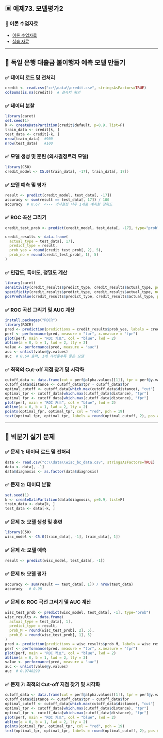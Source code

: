 ## ▣ 예제73. 모델평가2   


### 🔹 이론 수업자료
- [이론 수업자료](https://cafe.daum.net/oracleoracle/Sotv/851)
- [실습 자료](https://cafe.daum.net/oracleoracle/Sotv/854)

---

## 🔹 독일 은행 대출금 불이행자 예측 모델 만들기

### ✅ 데이터 로드 및 전처리
```r
credit <- read.csv("c:\\data\\credit.csv", stringsAsFactors=TRUE)
colSums(is.na(credit))  # 결측치 확인
```

### ✅ 데이터 분할
```r
library(caret)
set.seed(1)
k <- createDataPartition(credit$default, p=0.9, list=F)
train_data <- credit[k, ]
test_data <- credit[-k, ]
nrow(train_data)  #900
nrow(test_data)   #100
```

### ✅ 모델 생성 및 훈련 (의사결정트리 모델)
```r
library(C50)
credit_model <- C5.0(train_data[, -17], train_data[, 17])
```

### ✅ 모델 예측 및 평가
```r
result <- predict(credit_model, test_data[, -17])
accuracy <- sum(result == test_data[, 17]) / 100
accuracy  # 0.67  <--- 의사결정 나무 1개로 예측한 정확도
```

### ✅ ROC 곡선 그리기
```r
credit_test_prob <- predict(credit_model, test_data[, -17], type="prob")

credit_results <- data.frame(
  actual_type = test_data[, 17],
  predict_type = result,
  prob_yes = round(credit_test_prob[, 2], 5),
  prob_no = round(credit_test_prob[, 1], 5)
)
```

### ✅ 민감도, 특이도, 정밀도 계산
```r
library(caret)
sensitivity(credit_results$predict_type, credit_results$actual_type, positive='yes')
specificity(credit_results$predict_type, credit_results$actual_type, negative='no')
posPredValue(credit_results$predict_type, credit_results$actual_type, positive='yes')
```

### ✅ ROC 곡선 그리기 및 AUC 계산
```r
install.packages("ROCR")
library(ROCR)
pred <- prediction(predictions = credit_results$prob_yes, labels = credit_results$actual_type)
perf <- performance(pred, measure = "tpr", x.measure = "fpr")
plot(perf, main = "ROC 커브", col = "blue", lwd = 2)
abline(a = 0, b = 1, lwd = 2, lty = 2)
value <- performance(pred, measure = "auc")
auc <- unlist(value@y.values)
auc  # 0.64 출력, 1에 가까울수록 좋은 모델
```

### ✅ 최적의 Cut-off 지점 찾기 및 시각화
```r
cutoff_data <- data.frame(cut = perf@alpha.values[[1]], tpr = perf@y.values[[1]], fpr = perf@x.values[[1]])
cutoff_data$distance <- cutoff_data$tpr - cutoff_data$fpr
optimal_cutoff <- cutoff_data[which.max(cutoff_data$distance), "cut"]
optimal_tpr <- cutoff_data[which.max(cutoff_data$distance), "tpr"]
optimal_fpr <- cutoff_data[which.max(cutoff_data$distance), "fpr"]
plot(perf, main = "ROC 커브", col = "blue", lwd = 2)
abline(a = 0, b = 1, lwd = 2, lty = 2)
points(optimal_fpr, optimal_tpr, col = "red", pch = 19)
text(optimal_fpr, optimal_tpr, labels = round(optimal_cutoff, 2), pos = 4, col = "red")
```

---

## 🔹 빅분기 실기 문제

### ✅ 문제 1: 데이터 로드 및 전처리
```r
data <- read.csv("c:\\data\\wisc_bc_data.csv", stringsAsFactors=TRUE)
data <- data[, -1]
data$diagnosis <- as.factor(data$diagnosis)
```

### ✅ 문제 2: 데이터 분할
```r
set.seed(1)
k <- createDataPartition(data$diagnosis, p=0.9, list=F)
train_data <- data[k, ]
test_data <- data[-k, ]
```

### ✅ 문제 3: 모델 생성 및 훈련
```r
library(C50)
wisc_model <- C5.0(train_data[, -1], train_data[, 1])
```

### ✅ 문제 4: 모델 예측
```r
result <- predict(wisc_model, test_data[, -1])
```

### ✅ 문제 5: 모델 평가
```r
accuracy <- sum(result == test_data[, 1]) / nrow(test_data)
accuracy   # 0.98
```

### ✅ 문제 6: ROC 곡선 그리기 및 AUC 계산
```r
wisc_test_prob <- predict(wisc_model, test_data[, -1], type="prob")
wisc_results <- data.frame(
  actual_type = test_data[, 1],
  predict_type = result,
  prob_M = round(wisc_test_prob[, 2], 5),
  prob_B = round(wisc_test_prob[, 1], 5)
)
pred <- prediction(predictions = wisc_results$prob_M, labels = wisc_results$actual_type)
perf <- performance(pred, measure = "tpr", x.measure = "fpr")
plot(perf, main = "ROC 커브", col = "blue", lwd = 2)
abline(a = 0, b = 1, lwd = 2, lty = 2)
value <- performance(pred, measure = "auc")
auc <- unlist(value@y.values)
auc  # 0.9748299
```

### ✅ 문제 7: 최적의 Cut-off 지점 찾기 및 시각화
```r
cutoff_data <- data.frame(cut = perf@alpha.values[[1]], tpr = perf@y.values[[1]], fpr = perf@x.values[[1]])
cutoff_data$distance <- cutoff_data$tpr - cutoff_data$fpr
optimal_cutoff <- cutoff_data[which.max(cutoff_data$distance), "cut"]
optimal_tpr <- cutoff_data[which.max(cutoff_data$distance), "tpr"]
optimal_fpr <- cutoff_data[which.max(cutoff_data$distance), "fpr"]
plot(perf, main = "ROC 커브", col = "blue", lwd = 2)
abline(a = 0, b = 1, lwd = 2, lty = 2)
points(optimal_fpr, optimal_tpr, col = "red", pch = 19)
text(optimal_fpr, optimal_tpr, labels = round(optimal_cutoff, 2), pos = 4, col = "red")
```

